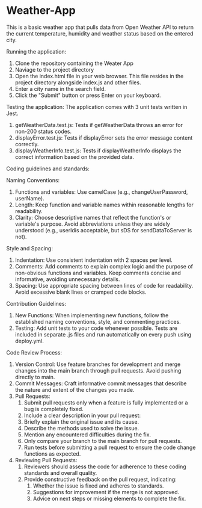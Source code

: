 # Weather-App
This is a basic weather app that pulls data from Open Weather API to return the current temperature, humidity and weather status based on the entered city. 

Running the application:
1. Clone the repository containing the Weater App
2. Naviage to the project directory
3. Open the index.html file in your web browser. This file resides in the project directory alongside index.js and other files.
4. Enter a city name in the search field.
5. Click the "Submit" button or press Enter on your keyboard.

Testing the application:
The application comes with 3 unit tests written in Jest.
1. getWeatherData.test.js: Tests if getWeatherData throws an error for non-200 status codes.
2. displayError.test.js: Tests if displayError sets the error message content correctly.
3. displayWeatherInfo.test.js: Tests if displayWeatherInfo displays the correct information based on the provided data.

Coding guidelines and standards:

Naming Conventions:
1. Functions and variables: Use camelCase (e.g., changeUserPassword, userName).
2. Length: Keep function and variable names within reasonable lengths for readability.
3. Clarity: Choose descriptive names that reflect the function's or variable's purpose. Avoid abbreviations     unless they are widely understood (e.g., userIdis acceptable, but sDS for sendDataToServer is not).

Style and Spacing:
1. Indentation: Use consistent indentation with 2 spaces per level.
2. Comments: Add comments to explain complex logic and the purpose of non-obvious functions and variables. Keep comments concise and informative, avoiding unnecessary details.
3. Spacing: Use appropriate spacing between lines of code for readability. Avoid excessive blank lines or cramped code blocks.

Contribution Guidelines:
1. New Functions: When implementing new functions, follow the established naming conventions, style, and commenting practices.
2. Testing: Add unit tests to your code whenever possible. Tests are included in separate .js files and run automatically on every push using deploy.yml.

Code Review Process:
1. Version Control: Use feature branches for development and merge changes into the main branch through pull requests. Avoid pushing directly to main.
2. Commit Messages: Craft informative commit messages that describe the nature and extent of the changes you made.
3. Pull Requests:
   1. Submit pull requests only when a feature is fully implemented or a bug is completely fixed.
   2. Include a clear description in your pull request:
   3. Briefly explain the original issue and its cause.
   4. Describe the methods used to solve the issue.
   5. Mention any encountered difficulties during the fix.
   6. Only compare your branch to the main branch for pull requests.
   7. Run tests before submitting a pull request to ensure the code change functions as expected.
4. Reviewing Pull Requests:
   1. Reviewers should assess the code for adherence to these coding standards and overall quality.
   2. Provide constructive feedback on the pull request, indicating:
      1. Whether the issue is fixed and adheres to standards.
      2. Suggestions for improvement if the merge is not approved.
      3. Advice on next steps or missing elements to complete the fix.

